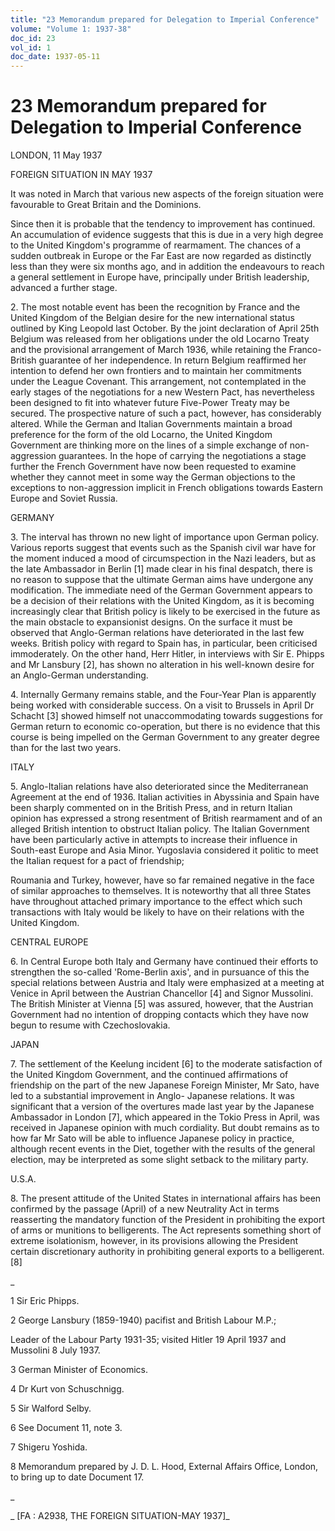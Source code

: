 ```yaml
---
title: "23 Memorandum prepared for Delegation to Imperial Conference"
volume: "Volume 1: 1937-38"
doc_id: 23
vol_id: 1
doc_date: 1937-05-11
---
```


# 23 Memorandum prepared for Delegation to Imperial Conference

LONDON, 11 May 1937

FOREIGN SITUATION IN MAY 1937

It was noted in March that various new aspects of the foreign situation were favourable to Great Britain and the Dominions.

Since then it is probable that the tendency to improvement has continued. An accumulation of evidence suggests that this is due in a very high degree to the United Kingdom's programme of rearmament. The chances of a sudden outbreak in Europe or the Far East are now regarded as distinctly less than they were six months ago, and in addition the endeavours to reach a general settlement in Europe have, principally under British leadership, advanced a further stage.

2\. The most notable event has been the recognition by France and the United Kingdom of the Belgian desire for the new international status outlined by King Leopold last October. By the joint declaration of April 25th Belgium was released from her obligations under the old Locarno Treaty and the provisional arrangement of March 1936, while retaining the Franco-British guarantee of her independence. In return Belgium reaffirmed her intention to defend her own frontiers and to maintain her commitments under the League Covenant. This arrangement, not contemplated in the early stages of the negotiations for a new Western Pact, has nevertheless been designed to fit into whatever future Five-Power Treaty may be secured. The prospective nature of such a pact, however, has considerably altered. While the German and Italian Governments maintain a broad preference for the form of the old Locarno, the United Kingdom Government are thinking more on the lines of a simple exchange of non-aggression guarantees. In the hope of carrying the negotiations a stage further the French Government have now been requested to examine whether they cannot meet in some way the German objections to the exceptions to non-aggression implicit in French obligations towards Eastern Europe and Soviet Russia.

GERMANY

3\. The interval has thrown no new light of importance upon German policy. Various reports suggest that events such as the Spanish civil war have for the moment induced a mood of circumspection in the Nazi leaders, but as the late Ambassador in Berlin [1] made clear in his final despatch, there is no reason to suppose that the ultimate German aims have undergone any modification. The immediate need of the German Government appears to be a decision of their relations with the United Kingdom, as it is becoming increasingly clear that British policy is likely to be exercised in the future as the main obstacle to expansionist designs. On the surface it must be observed that Anglo-German relations have deteriorated in the last few weeks. British policy with regard to Spain has, in particular, been criticised immoderately. On the other hand, Herr Hitler, in interviews with Sir E. Phipps and Mr Lansbury [2], has shown no alteration in his well-known desire for an Anglo-German understanding.

4\. Internally Germany remains stable, and the Four-Year Plan is apparently being worked with considerable success. On a visit to Brussels in April Dr Schacht [3] showed himself not unaccommodating towards suggestions for German return to economic co-operation, but there is no evidence that this course is being impelled on the German Government to any greater degree than for the last two years.

ITALY

5\. Anglo-Italian relations have also deteriorated since the Mediterranean Agreement at the end of 1936. Italian activities in Abyssinia and Spain have been sharply commented on in the British Press, and in return Italian opinion has expressed a strong resentment of British rearmament and of an alleged British intention to obstruct Italian policy. The Italian Government have been particularly active in attempts to increase their influence in South-east Europe and Asia Minor. Yugoslavia considered it politic to meet the Italian request for a pact of friendship;

Roumania and Turkey, however, have so far remained negative in the face of similar approaches to themselves. It is noteworthy that all three States have throughout attached primary importance to the effect which such transactions with Italy would be likely to have on their relations with the United Kingdom.

CENTRAL EUROPE

6\. In Central Europe both Italy and Germany have continued their efforts to strengthen the so-called 'Rome-Berlin axis', and in pursuance of this the special relations between Austria and Italy were emphasized at a meeting at Venice in April between the Austrian Chancellor [4] and Signor Mussolini. The British Minister at Vienna [5] was assured, however, that the Austrian Government had no intention of dropping contacts which they have now begun to resume with Czechoslovakia.

JAPAN

7\. The settlement of the Keelung incident [6] to the moderate satisfaction of the United Kingdom Government, and the continued affirmations of friendship on the part of the new Japanese Foreign Minister, Mr Sato, have led to a substantial improvement in Anglo- Japanese relations. It was significant that a version of the overtures made last year by the Japanese Ambassador in London [7], which appeared in the Tokio Press in April, was received in Japanese opinion with much cordiality. But doubt remains as to how far Mr Sato will be able to influence Japanese policy in practice, although recent events in the Diet, together with the results of the general election, may be interpreted as some slight setback to the military party.

U.S.A.

8\. The present attitude of the United States in international affairs has been confirmed by the passage (April) of a new Neutrality Act in terms reasserting the mandatory function of the President in prohibiting the export of arms or munitions to belligerents. The Act represents something short of extreme isolationism, however, in its provisions allowing the President certain discretionary authority in prohibiting general exports to a belligerent. [8]

_

1 Sir Eric Phipps.

2 George Lansbury (1859-1940) pacifist and British Labour M.P.;

Leader of the Labour Party 1931-35; visited Hitler 19 April 1937 and Mussolini 8 July 1937.

3 German Minister of Economics.

4 Dr Kurt von Schuschnigg.

5 Sir Walford Selby.

6 See Document 11, note 3.

7 Shigeru Yoshida.

8 Memorandum prepared by J. D. L. Hood, External Affairs Office, London, to bring up to date Document 17.

_

_ [FA : A2938, THE FOREIGN SITUATION-MAY 1937]_

